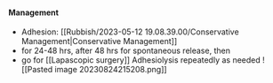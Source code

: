 
#### Management 
- Adhesion: [[Rubbish/2023-05-12 19.08.39.00/Conservative Management|Conservative Management]]
- for 24-48 hrs, after 48 hrs for spontaneous release, then
- go for [[Lapascopic surgery]] Adhesiolysis repeatedly as needed
![[Pasted image 20230824215208.png]]
